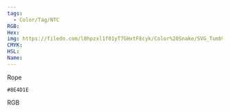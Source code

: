 ```yaml
---
tags:
  - Color/Tag/NTC
RGB:
Hex:
img: https://filedn.com/l0hpzxl1f01yT7GHxtF8cyk/Color%20Snake/SVG_Tumb%20Mass%20No%20Name/8E4D1E.svg
CMYK:
HSL:
Name:
---
```

Rope
```palette
#8E4D1E
```
RGB
